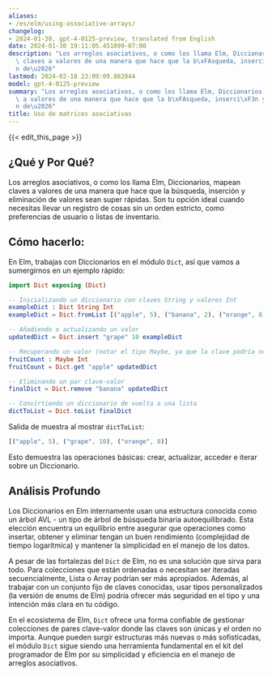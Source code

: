 ```yaml
---
aliases:
- /es/elm/using-associative-arrays/
changelog:
- 2024-01-30, gpt-4-0125-preview, translated from English
date: 2024-01-30 19:11:05.451099-07:00
description: "Los arreglos asociativos, o como los llama Elm, Diccionarios, mapean\
  \ claves a valores de una manera que hace que la b\xFAsqueda, inserci\xF3n y eliminaci\xF3\
  n de\u2026"
lastmod: 2024-02-18 23:09:09.882844
model: gpt-4-0125-preview
summary: "Los arreglos asociativos, o como los llama Elm, Diccionarios, mapean claves\
  \ a valores de una manera que hace que la b\xFAsqueda, inserci\xF3n y eliminaci\xF3\
  n de\u2026"
title: Uso de matrices asociativas
---
```


{{< edit_this_page >}}

## ¿Qué y Por Qué?

Los arreglos asociativos, o como los llama Elm, Diccionarios, mapean claves a valores de una manera que hace que la búsqueda, inserción y eliminación de valores sean super rápidas. Son tu opción ideal cuando necesitas llevar un registro de cosas sin un orden estricto, como preferencias de usuario o listas de inventario.

## Cómo hacerlo:

En Elm, trabajas con Diccionarios en el módulo `Dict`, así que vamos a sumergirnos en un ejemplo rápido:

```Elm
import Dict exposing (Dict)

-- Inicializando un diccionario con claves String y valores Int
exampleDict : Dict String Int
exampleDict = Dict.fromList [("apple", 5), ("banana", 2), ("orange", 8)]

-- Añadiendo o actualizando un valor
updatedDict = Dict.insert "grape" 10 exampleDict

-- Recuperando un valor (notar el tipo Maybe, ya que la clave podría no estar presente)
fruitCount : Maybe Int
fruitCount = Dict.get "apple" updatedDict

-- Eliminando un par clave-valor
finalDict = Dict.remove "banana" updatedDict

-- Convirtiendo un diccionario de vuelta a una lista
dictToList = Dict.toList finalDict
```

Salida de muestra al mostrar `dictToList`:

```Elm
[("apple", 5), ("grape", 10), ("orange", 8)]
```

Esto demuestra las operaciones básicas: crear, actualizar, acceder e iterar sobre un Diccionario.

## Análisis Profundo

Los Diccionarios en Elm internamente usan una estructura conocida como un árbol AVL - un tipo de árbol de búsqueda binaria autoequilibrado. Esta elección encuentra un equilibrio entre asegurar que operaciones como insertar, obtener y eliminar tengan un buen rendimiento (complejidad de tiempo logarítmica) y mantener la simplicidad en el manejo de los datos.

A pesar de las fortalezas del `Dict` de Elm, no es una solución que sirva para todo. Para colecciones que están ordenadas o necesitan ser iteradas secuencialmente, Lista o Array podrían ser más apropiados. Además, al trabajar con un conjunto fijo de claves conocidas, usar tipos personalizados (la versión de enums de Elm) podría ofrecer más seguridad en el tipo y una intención más clara en tu código.

En el ecosistema de Elm, `Dict` ofrece una forma confiable de gestionar colecciones de pares clave-valor donde las claves son únicas y el orden no importa. Aunque pueden surgir estructuras más nuevas o más sofisticadas, el módulo `Dict` sigue siendo una herramienta fundamental en el kit del programador de Elm por su simplicidad y eficiencia en el manejo de arreglos asociativos.
